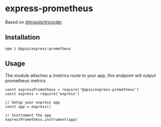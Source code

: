 # express-prometheus

Based on [@trussle/tricorder](https://github.com/trussle/tricorder)

## Installation

```
npm i @apio/express-prometheus
```

## Usage

The module attaches a /metrics route to your app, this endpoint will output prometheus metrics

```
const expressPrometheus = require('@apio/express-prometheus')
const express = require('express')

// Setup your express app
const app = express()

// Instrument the app
expressPrometheus.instrument(app)
```

